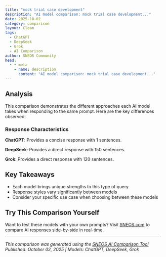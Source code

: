 ```yaml
---
title: "mock trial case development"
description: "AI model comparison: mock trial case development..."
date: 2025-10-02
category: comparison
layout: Clean
tags:
  - ChatGPT
  - DeepSeek
  - Grok
  - AI Comparison
author: SNEOS Community
head:
  - - meta
    - name: description
      content: "AI model comparison: mock trial case development..."
---
```


<ChatComparison
  title="mock trial case development"
  prompt="mock trial case development"
  :responses='{"ChatGPT": "Creating a mock trial case involves a systematic approach to develop a compelling narrative, set of legal issues, and a framework for courtroom procedures. Below is a step-by-step guide to help you develop a mock trial case:\n\n### Step 1: Choose a Legal Issue\nSelect a legal issue that will serve as the basis for your mock trial. Common topics include:\n- Criminal law (e.g., theft, assault, drug possession)\n- Civil law (e.g., contract disputes, torts such as negligence, defamation)\n- Constitutional law (e.g., free speech, search and seizure)\n\n**Example Legal Issue**: A breach of contract case where a contractor fails to complete a home renovation.\n\n### Step 2: Create Facts of the Case\nDraft a factual scenario that outlines the key events. This should include:\n- A summary of events leading up to the dispute\n- Essential facts that both sides agree on\n- Disputed facts that will be central to the trial\n\n**Example Facts**:\n- The plaintiff (a homeowner) hired the defendant (a contractor) for a kitchen renovation for $20,000.\n- The contract specified a completion date of January 1.\n- The contractor completed only 70% of the work by the deadline.\n- The homeowner incurred additional costs due to delays.\n\n### Step 3: Develop the Legal Arguments\nOutline the arguments for both sides, including claims and defenses. This should reflect the applicable laws.\n\n**Plaintiff&#x27;s Argument**:\n- The contractor breached the contract by failing to complete the work on time.\n- The plaintiff suffered damages (additional costs, loss of use of the kitchen).\n\n**Defendant&#x27;s Defense**:\n- The contractor may argue that the delays were caused by unforeseen circumstances (e.g., supply chain issues).\n- The defendant could assert that the plaintiff&#x27;s demands changed, impacting completion.\n\n### Step 4: Identify Witnesses and Evidence\nCreate a list of witnesses and evidence that each side will present at trial.\n\n**Plaintiff&#x27;s Witnesses**:\n- Plaintiff (homeowner)\n- An expert witness (e.g., a construction expert)\n- A witness to the initial agreement (e.g., a family member)\n\n**Defendant&#x27;s Witnesses**:\n- Defendant (contractor)\n- A subcontractor who worked on the project\n- A third-party supplier to testify about delays\n\n**Evidence**:\n- The contract\n- Photographic evidence of the renovation progress\n- Receipts/invoices for additional expenses incurred\n\n### Step 5: Write the Case Materials\nDraft all necessary case materials, including:\n- Opening statements\n- Direct examination questions for witnesses\n- Cross-examination questions\n- Closing statements\n- Jury instructions (if applicable)\n\n### Step 6: Prepare for Courtroom Procedures\nDiscuss the courtroom procedures that participants must follow, including:\n- How to address the judge\n- The order of proceedings (opening statements, witness examinations, closing statements)\n- Rules for objections and responses\n\n### Step 7: Rehearse\nConduct practice sessions for both the prosecution/plaintiff and defense. This helps participants become familiar with their roles and refine their arguments and presentations.\n\n### Step 8: Host the Mock Trial\nSet up the trial environment, ensuring participants follow courtroom decorum. Consider inviting other students, teachers, or family members to watch and judge the performance.\n\n### Sample Mock Trial Case Summary\n**Case Title**: Smith v. Jones Construction\n\n**Summary**: Jane Smith, the homeowner, is suing John Jones Construction for breach of contract after the company failed to complete a kitchen renovation by the agreed deadline. The plaintiff claims damages for the additional costs incurred due to the contractor&#x27;s failure to meet the terms of the contract. The defendant counters that delays were caused by unforeseen circumstances beyond his control.\n\nBy following these steps, you will create a comprehensive and engaging mock trial case that will provide valuable learning experiences for all participants.", "DeepSeek": "Of course. Developing a case for a mock trial is a structured process that mirrors how real attorneys prepare. Here is a comprehensive, step-by-step guide to developing a strong and persuasive mock trial case.\n\n### The Core Philosophy of Mock Trial\nYour goal is not to present every possible fact, but to tell a **compelling and simple story** that fits within the rules of evidence and procedure. You are building a narrative that makes the judge or jury *want* to rule in your favor.\n\n---\n\n### Phase 1: The Foundation - Case Packet Mastery\n\nThe first and most critical step is to know your case packet inside and out.\n\n1. **Read the Entire Packet:** Read it once for the overall story. Don\u0027t take notes yet; just understand the \u0022what happened.\u0022\n2. **Identify Key Components:**\n * **The Complaint \u0026 Answer:** These define the legal claims (for the Plaintiff/Prosecution) and defenses (for the Defense).\n * **Stipulations:** These are facts both sides agree are true. They are golden. You MUST accept them and can build your case on them.\n * **Witness Statements/Affidavits:** These are the core of your case. Each witness is a \u0022tool\u0022 with specific knowledge.\n * **Exhibits:** Physical or documentary evidence. Know which witness will introduce each exhibit.\n * **Jury Instructions/Law:** This is the law the judge will read to the jury. **Your entire case must be framed around these legal elements.** Your arguments must connect facts to these legal standards.\n\n---\n\n### Phase 2: Strategy \u0026 Story Development\n\nThis is where you transition from \u0022what happened\u0022 to \u0022what we will prove.\u0022\n\n#### Step 1: Deconstruct the Law\nTake the jury instructions and break them down. For example, if the charge is **Negligence**, the elements are:\n1. Duty\n2. Breach of Duty\n3. Causation\n4. Damages\n\n**For the Prosecution/Plaintiff:** Your story must hit all four elements. Organize your facts and witnesses to prove each one.\n**For the Defense:** You only need to *cast reasonable doubt* on *one* of these elements to win. Your story will focus on why one element is not met.\n\n#### Step 2: Craft Your Theory of the Case (ToC)\nThis is a one-sentence summary of your entire side\u0027s story. It\u0027s the lens through which you want the judge/jury to view all the evidence.\n\n* **Prosecution/Plaintiff ToC Example:** \u0022This is the case of a reckless driver who, while speeding and distracted, crashed into a careful family, causing them serious harm.\u0022\n* **Defense ToC Example:** \u0022This was an unavoidable accident caused by sudden, unforeseen brake failure and poor road conditions, not any negligence by the driver.\u0022\n\n**Your ToC should be simple, believable, and repeated throughout the trial.**\n\n#### Step 3: Develop Your Themes and Taglines\nThemes are the moral of your story. Taglines are short, memorable phrases.\n\n* **Prosecution Theme:** \u0022Rules of the road exist for a reason.\u0022\n* **Prosecution Tagline:** \u0022Distraction leads to destruction.\u0022\n* **Defense Theme:** \u0022Sometimes, accidents are just accidents.\u0022\n* **Defense Tagline:** \u0022A tragedy, but not a fault.\u0022\n\n---\n\n### Phase 3: Witness \u0026 Exhibit Coordination\n\nYou now assign facts from your story to specific witnesses and exhibits.\n\n#### Step 1: Create a \u0022Storyboard\u0022 or Matrix\nMake a chart for each element of the law. For each element, list:\n* **Which witness(es)** will testify to it.\n* **What they will say** (specific quote from their affidavit).\n* **Which exhibit(s)** will be introduced to support it.\n\n| Legal Element | Witness | Testimony Point | Exhibit |\n| :--- | :--- | :--- | :--- |\n| **Duty of Care** | Officer Miller | \u0022All drivers have a duty to obey traffic laws.\u0022 | Traffic Code \u00A7 123 |\n| **Breach of Duty** | Eyewitness Lee | \u0022I saw the blue car run the red light.\u0022 | Photo of Intersection |\n| **Causation** | Dr. Evans | \u0022The plaintiff\u0027s injuries were directly caused by the crash.\u0022 | Medical Report A |\n\n#### Step 2: Direct Examination Development\n* **Goal:** To have the witness tell your story in a clear, chronological, and persuasive manner.\n* **Structure:**\n 1. **Introduction:** Who are you? (Establish credibility).\n 2. **Background:** Set the scene.\n 3. **The Action:** What did you see/hear/do? (The core of the story).\n 4. **The Aftermath/Conclusion:** What was the result?\n 5. **Clincher:** End with your most powerful point.\n* **Use Open-Ended Questions:** \u0022What happened next?\u0022 \u0022Please describe what you saw.\u0022 Avoid leading questions on direct.\n\n#### Step 3: Cross-Examination Preparation\n* **Goal:** To undermine the other side\u0027s story and support your own. It is **not** to let the witness explain anything.\n* **The Golden Rule:** **Never ask a question you do not know the answer to.**\n* **Structure:**\n 1. **Commit the Witness:** Lock them into basic, undeniable facts from their statement. (Build a foundation of \u0022yes\u0022 answers).\n 2. **Contrast:** Lead them to a point that contradicts their direct testimony, another witness, or an exhibit.\n 3. **Conclude:** End on your most damaging point and stop. \u0022So, you can\u0027t be *sure* what color the light was, can you?\u0022 ... \u0022No further questions.\u0022\n* **Use Leading Questions:** The answer should always be \u0022Yes\u0022 or \u0022No.\u0022 \u0022You were over 100 feet away, correct?\u0022 \u0022The lighting was poor, isn\u0027t that true?\u0022\n\n---\n\n### Phase 4: Writing the Opening Statement \u0026 Closing Argument\n\nThese are your bookends and your best chances to speak directly to the judge/jury without interruption.\n\n#### Opening Statement\n* **Purpose:** To provide a roadmap of your case. Tell the jury what they are about to see and hear, framed by your Theory of the Case.\n* **Structure:**\n 1. **Introduction:** \u0022Your Honor, opposing counsel, members of the jury...\u0022\n 2. **The Story:** Tell your compelling, chronological story. \u0022This case is about...\u0022\n 3. **Preview the Evidence:** \u0022You will hear from Officer Miller that...\u0022 \u0022We will show you Exhibit A, which proves...\u0022\n 4. **The Ask:** \u0022At the end of this trial, we will ask you to return a verdict of guilty/not guilty.\u0022\n\n#### Closing Argument\n* **Purpose:** To argue why the evidence they just heard proves your case and satisfies the legal elements.\n* **Structure:**\n 1. **Reintroduce Your Theory of the Case:** \u0022Members of the jury, we began this trial by telling you this case was about a reckless driver...\u0022\n 2. **Address the Law:** Go through the jury instructions one by one. \u0022To prove negligence, the plaintiff must prove four things...\u0022 Then, for each element, state: \u0022And the evidence showed...\u0022\n 3. **Weave in Witness Testimony \u0026 Exhibits:** \u0022Remember when Dr. Evans testified that the injuries were severe? And we saw those injuries in Exhibit 5.\u0022\n 4. **Contrast with the Other Side:** Point out the weaknesses and inconsistencies in their case.\n 5. **Powerful Conclusion:** \u0022For these reasons, based on the law and the evidence, you must find the defendant liable/not liable. Thank you.\u0022\n\n---\n\n### Phase 5: Team Logistics \u0026 Practice\n\n1. **Role Assignment:** Assign attorneys to specific witnesses (both direct and cross). Assign an attorney for opening and closing.\n2. **Create a Timeline \u0026 Flowchart:** Visually map out the sequence of events from both sides\u0027 perspectives.\n3. **Practice, Practice, Practice:**\n * **Direct \u0026 Cross:** Practice with someone playing the witness. Attorneys should learn to listen to answers and adapt.\n * **Objection Drills:** Have one team member read questionable testimony while others shout out objections. Know the common ones: **Hearsay, Relevance, Lack of Foundation, Speculation, Leading (on direct).**\n * **Full Run-Throughs:** Do a full trial from opening to closing. Time it.\n * **Moot Court:** Have friends or coaches play the other side and give feedback.\n\n### Final Pro-Tips\n\n* **Know the Rules of Evidence:** This is your superpower. You can stop the other side from introducing harmful evidence if they do it incorrectly.\n* **Be Flexible:** The other side will surprise you. Have a plan B.\n* **Professionalism is Key:** Always be respectful to the judge, opposing counsel, and witnesses. It scores major points.\n* **Simplify, Don\u0027t Complicate:** Juries decide based on a simple, clear story. If your case is too complex, you\u0027re probably losing.\n\nBy following this structured approach, your team will be organized, strategic, and ready to present a powerful and persuasive case. Good luck", "Grok": "Creating a mock trial case is an excellent way to engage participants in critical thinking, public speaking, and understanding legal processes. Below, I\u2019ll guide you through the steps to develop a well-structured mock trial case, including the case theme, legal issues, characters, evidence, and tips for implementation. Mock trials are often used in educational settings, law schools, or even corporate training to simulate courtroom scenarios.\n\n---\n\n### **1. Define the Purpose and Audience**\n- **Purpose**: Decide why you are conducting the mock trial. Is it for educational purposes (teaching legal concepts or advocacy skills), entertainment, or team-building?\n- **Audience**: Consider the age, knowledge level, and interests of participants and observers. A high school mock trial will differ in complexity from one designed for law students.\n\n---\n\n### **2. Choose a Case Theme**\nSelect a relatable and engaging theme for the case. Common themes include:\n- **Criminal Law**: Murder, theft, assault, drug trafficking, or cybercrime.\n- **Civil Law**: Contract disputes, personal injury, property disputes, or negligence.\n- **Constitutional Issues**: Free speech, discrimination, or privacy rights.\n- **Contemporary Issues**: Social media defamation, environmental law violations, or workplace harassment.\n\n**Example**: A criminal case involving a burglary where the defendant claims they were framed.\n\n---\n\n### **3. Develop the Legal Issue(s)**\nIdentify the central legal question(s) or conflict to be resolved. Keep it clear and focused, especially for beginners.\n- **Criminal Case Example**: Did the defendant commit the burglary, or is there reasonable doubt due to lack of evidence or an alibi?\n- **Civil Case Example**: Is the defendant liable for damages caused by a car accident due to negligence?\n\nProvide relevant statutes or legal principles (real or simplified) for participants to apply. For instance:\n- Criminal law might involve proving elements like intent, act, and causation.\n- Civil law might focus on duty of care, breach, and damages.\n\n---\n\n### **4. Create a Case Narrative (Fact Pattern)**\nWrite a detailed story outlining the events leading to the legal dispute. Include:\n- **Background**: Set the scene (e.g., a small town, a corporate office, a school).\n- **Incident**: Describe the event in question (e.g., a theft at a store, a car accident).\n- **Conflicting Perspectives**: Provide differing accounts of what happened to create ambiguity and encourage argumentation.\n\n**Example Fact Pattern** (Burglary Case):\n- On the night of June 1, 2023, a local jewelry store was broken into, and $50,000 worth of goods were stolen.\n- Security cameras captured a blurry figure matching the defendant\u2019s height and build.\n- The defendant, Alex Smith, claims they were at home watching a movie with a friend, but the friend\u2019s testimony is inconsistent.\n- A neighbor saw someone fleeing the scene but can\u2019t confirm it was Alex.\n- Police found a glove at the scene with Alex\u2019s DNA, but Alex argues it was planted.\n\n---\n\n### **5. Develop Characters and Roles**\nAssign roles for participants to play. Common roles include:\n- **Plaintiff/Prosecution**: Represents the party bringing the case (e.g., the state in a criminal trial).\n- **Defendant/Defense**: The accused or party being sued.\n- **Witnesses**: Individuals with relevant testimony (e.g., eyewitnesses, experts, character witnesses).\n- **Judge**: Oversees the trial, rules on objections, and sometimes decides the outcome.\n- **Jury**: Decides the verdict based on evidence (optional, depending on format).\n- **Attorneys**: Present arguments, question witnesses, and make objections.\n\n**Example Characters** (Burglary Case):\n- Alex Smith (Defendant): Accused of burglary, claims innocence.\n- Detective Jane Harper (Witness for Prosecution): Investigated the crime scene, found the glove.\n- Sam Carter (Witness for Defense): Alex\u2019s friend, provides shaky alibi.\n- Neighbor Pat Brown (Witness for Prosecution): Saw someone fleeing but can\u2019t identify Alex.\n\n---\n\n### **6. Create Evidence and Exhibits**\nProvide materials that participants can use to build their cases. Keep evidence balanced so neither side has a clear advantage, fostering critical thinking.\n- **Physical Evidence**: Photos, diagrams, or objects (e.g., the glove with DNA in the burglary case).\n- **Documents**: Police reports, contracts, emails, or receipts.\n- **Testimony**: Written witness statements or affidavits with inconsistencies to challenge credibility.\n- **Expert Reports**: Hypothetical forensic analysis or medical reports.\n\n**Note**: Include \u201Cred herrings\u201D or irrelevant details to test participants\u2019 ability to focus on key issues.\n\n---\n\n### **7. Outline Legal Procedures and Rules**\nProvide a simplified version of courtroom procedures and rules of evidence to guide the trial. Key elements include:\n- **Opening Statements**: Both sides introduce their theory of the case.\n- **Direct Examination**: Attorneys question their own witnesses.\n- **Cross-Examination**: Attorneys question opposing witnesses.\n- **Closing Arguments**: Summarize evidence and persuade the judge/jury.\n- **Objections**: Rules for challenging improper questions or evidence (e.g., hearsay, relevance).\n - Common objections: Hearsay, Leading the Witness, Speculation, Irrelevant.\n\nFor beginners, limit objections to a few types and provide a cheat sheet.\n\n---\n\n### **8. Assign Teams and Preparation**\n- Divide participants into prosecution/plaintiff and defense teams. Assign roles (attorneys, witnesses) within each team.\n- Provide case materials (fact pattern, evidence, witness statements) in advance for preparation.\n- Encourage teams to develop theories of the case, prepare questions for witnesses, and anticipate the opposing side\u2019s arguments.\n- Set a time limit for preparation (e.g., 1-2 weeks).\n\n---\n\n### **9. Conduct the Mock Trial**\n- **Setting**: Arrange a classroom, conference room, or virtual space to mimic a courtroom.\n- **Time Limits**: Allocate specific times for each part (e.g., 5 minutes for opening statements, 10 minutes per witness).\n- **Judge\u2019s Role**: The judge (a facilitator, teacher, or impartial participant) ensures fairness, rules on objections, and sometimes renders a verdict if there\u2019s no jury.\n- **Jury (if applicable)**: Jury members deliberate and decide the outcome based on evidence and arguments.\n\n**Sample Timeline** for a 2-hour mock trial:\n- Opening Statements: 10 minutes (5 per side)\n- Prosecution/Plaintiff Case: 30 minutes (witness examinations)\n- Defense Case: 30 minutes\n- Closing Arguments: 10 minutes (5 per side)\n- Jury Deliberation/Verdict: 10-20 minutes\n\n---\n\n### **10. Debrief and Reflection**\nAfter the trial, hold a discussion to review what participants learned:\n- What strategies worked or didn\u2019t work in presenting arguments?\n- How did evidence and witness credibility impact the outcome?\n- What legal concepts were clarified or remain confusing?\n- Provide feedback on public speaking, teamwork, and critical thinking skills.\n\n---\n\n### **Sample Mock Trial Case: The Case of the Stolen Necklace**\n**Theme**: Criminal Law \u2013 Theft \n**Fact Pattern**: A valuable necklace was stolen from a museum. The defendant, Jamie Lee, was a security guard on duty that night and is accused of stealing it. Jamie claims they were on a break in the cafeteria at the time of the theft. Security footage shows a figure leaving with a bag, but the face is obscured. A janitor saw Jamie near the exhibit earlier, acting suspiciously. A pawn shop owner claims Jamie tried to sell a similar necklace, but Jamie denies it. \n**Legal Issue**: Did Jamie Lee commit theft beyond a reasonable doubt? \n**Evidence**: Security footage (blurry stills), janitor\u2019s statement, pawn shop receipt (disputed authenticity), Jamie\u2019s timecard showing break times. \n**Roles**: Prosecution team, Defense team, Jamie Lee (defendant), Janitor (witness), Pawn Shop Owner (witness), Museum Director (witness), Judge, Jury (optional).\n\n---\n\n### **Tips for Success**\n1. **Keep it Balanced**: Ensure neither side has an obvious advantage; ambiguity encourages debate.\n2. **Adapt Complexity**: Simplify legal jargon and procedures for younger or less experienced participants.\n3. **Encourage Creativity**: Allow participants to develop their own arguments and strategies.\n4. **Use Realistic Scenarios**: Base the case on real-world issues or local laws for relevance.\n5. **Provide Resources**: Offer sample questions, objection guides, or templates for opening/closing statements.\n\n---\n\n### **Additional Resources**\n- **National High School Mock Trial Championship**: Provides sample cases and rules (nhsmtc.org).\n- **American Bar Association**: Offers mock trial materials and guides for educators.\n- **Street Law**: Free resources for creating classroom mock trials (streetlaw.org).\n\nBy following these steps, you can develop a compelling mock trial case that challenges participants and fosters a deeper understanding of the legal system. Let me know if you\u2019d like help drafting specific case materials or tailoring this to a particular audience!"}' 
  published-date="02:59"
/>

## Analysis

This comparison demonstrates the different approaches each AI model takes when responding to the same prompt. Here are the key differences observed:

### Response Characteristics

**ChatGPT**: Provides a concise response with 1 sentences. 

**DeepSeek**: Provides a direct response with 150 sentences. 

**Grok**: Provides a direct response with 120 sentences. 

## Key Takeaways

- Each model brings unique strengths to this type of query
- Response styles vary significantly between models
- Consider your specific use case when choosing between these models

## Try This Comparison Yourself

Want to test these models with your own prompts? Visit [SNEOS.com](https://sneos.com) to compare AI responses side-by-side in real-time.

---

*This comparison was generated using the [SNEOS AI Comparison Tool](https://sneos.com)*
*Published: October 02, 2025 | Models: ChatGPT, DeepSeek, Grok*
